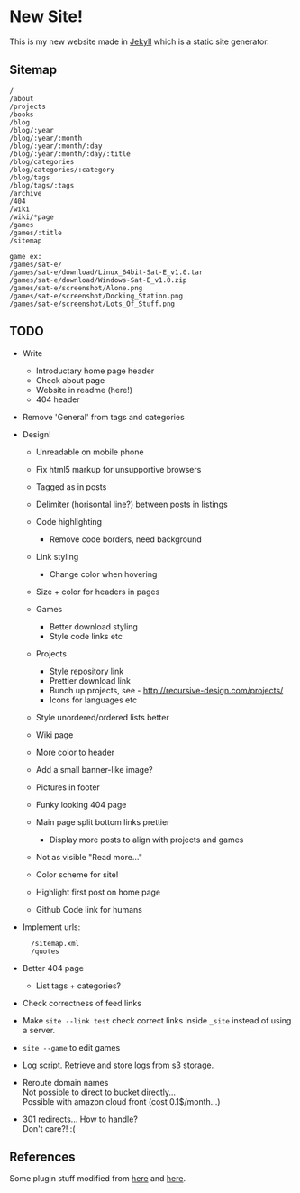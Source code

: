
New Site!
=========

This is my new website made in [Jekyll][] which is a static site generator.

[Jekyll]: http://jekyllrb.com/

Sitemap
-------

    /
    /about
    /projects
    /books
    /blog
    /blog/:year
    /blog/:year/:month
    /blog/:year/:month/:day
    /blog/:year/:month/:day/:title
    /blog/categories
    /blog/categories/:category
    /blog/tags
    /blog/tags/:tags
    /archive
    /404
    /wiki
    /wiki/*page
    /games
    /games/:title
    /sitemap

    game ex:
    /games/sat-e/
    /games/sat-e/download/Linux_64bit-Sat-E_v1.0.tar
    /games/sat-e/download/Windows-Sat-E_v1.0.zip
    /games/sat-e/screenshot/Alone.png
    /games/sat-e/screenshot/Docking_Station.png
    /games/sat-e/screenshot/Lots_Of_Stuff.png


TODO
----

* Write
    * Introductary home page header
    * Check about page
    * Website in readme (here!)
    * 404 header

* Remove 'General' from tags and categories

* Design!
    * Unreadable on mobile phone
    * Fix html5 markup for unsupportive browsers

    * Tagged as in posts
    * Delimiter (horisontal line?) between posts in listings
    * Code highlighting
        * Remove code borders, need background
    * Link styling
        * Change color when hovering
    * Size + color for headers in pages
    * Games
        * Better download styling
        * Style code links etc
    * Projects
        * Style repository link
        * Prettier download link
        * Bunch up projects, see - http://recursive-design.com/projects/
        * Icons for languages etc
    * Style unordered/ordered lists better
    * Wiki page
    * More color to header
    * Add a small banner-like image?
    * Pictures in footer
    * Funky looking 404 page
    * Main page split bottom links prettier
        * Display more posts to align with projects and games
    * Not as visible "Read more..."
    * Color scheme for site!
    * Highlight first post on home page
    * Github Code link for humans

* Implement urls:

        /sitemap.xml
        /quotes

* Better 404 page
    * List tags + categories?

* Check correctness of feed links

* Make `site --link test` check correct links inside `_site` instead of using a server.

* `site --game` to edit games

* Log script. Retrieve and store logs from s3 storage.

* Reroute domain names  
    Not possible to direct to bucket directly...  
    Possible with amazon cloud front (cost 0.1$/month...)

* 301 redirects... How to handle?  
    Don't care?! :(


References
----------

Some plugin stuff modified from [here][black] and [here][jp].

[black]: http://github.com/BlackBulletIV/blackbulletiv.github.com
[jp]: http://recursive-design.com/projects/jekyll-plugins/

